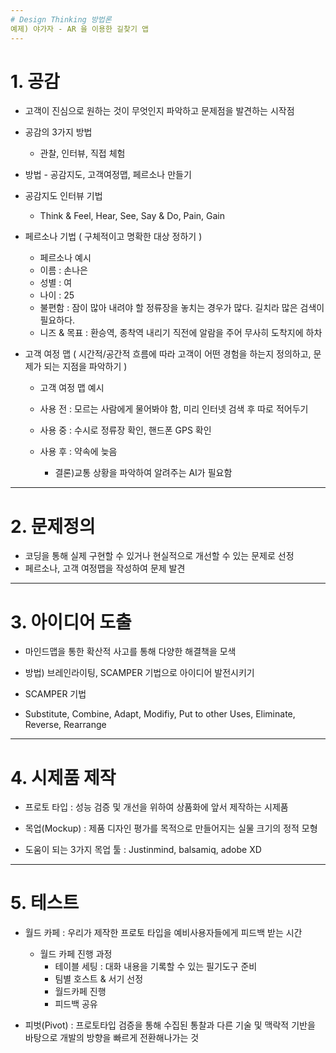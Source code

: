 ```yaml
---
# Design Thinking 방법론
예제) 야가자 - AR 을 이용한 길찾기 앱
---
```

# 1. 공감
* 고객이 진심으로 원하는 것이 무엇인지 파악하고 문제점을 발견하는 시작점
* 공감의 3가지 방법
  - 관찰, 인터뷰, 직접 체험
* 방법 - 공감지도, 고객여정맵, 페르소나 만들기


* 공감지도 인터뷰 기법
  - Think & Feel, Hear, See, Say & Do, Pain, Gain


* 페르소나 기법 ( 구체적이고 명확한 대상 정하기 )
  - 페르소나 예시
  - 이름 : 손나은
  - 성별 : 여
  - 나이 : 25
  - 불편함 : 잠이 많아 내려야 할 정류장을 놓치는 경우가 많다. 길치라 많은 검색이 필요하다.
  - 니즈 & 목표 : 환승역, 종착역 내리기 직전에 알람을 주어 무사히 도착지에 하차


* 고객 여정 맵 ( 시간적/공간적 흐름에 따라 고객이 어떤 경험을 하는지 정의하고, 문제가 되는 지점을 파악하기 )
  - 고객 여정 맵 예시
  - 사용 전 : 모르는 사람에게 물어봐야 함, 미리 인터넷 검색 후 따로 적어두기
  - 사용 중 : 수시로 정류장 확인, 핸드폰 GPS 확인
  - 사용 후 : 약속에 늦음
  
     - 결론)교통 상황을 파악하여 알려주는 AI가 필요함
---
# 2. 문제정의
* 코딩을 통해 실제 구현할 수 있거나 현실적으로 개선할 수 있는 문제로 선정
* 페르소나, 고객 여정맵을 작성하여 문제 발견
---
# 3. 아이디어 도출
* 마인드맵을 통한 확산적 사고를 통해 다양한 해결책을 모색
* 방법) 브레인라이팅, SCAMPER 기법으로 아이디어 발전시키기


* SCAMPER 기법
* Substitute, Combine, Adapt, Modifiy, Put to other Uses, Eliminate, Reverse, Rearrange
---
# 4. 시제품 제작
* 프로토 타입 : 성능 검증 및 개선을 위하여 상품화에 앞서 제작하는 시제품


* 목업(Mockup) : 제품 디자인 평가를 목적으로 만들어지는 실물 크기의 정적 모형
* 도움이 되는 3가지 목업 툴 : Justinmind, balsamiq, adobe XD
---
# 5. 테스트
* 월드 카페  : 우리가 제작한 프로토 타입을 예비사용자들에게 피드백 받는 시간
  - 월드 카페 진행 과정
    + 테이블 세팅 : 대화 내용을 기록할 수 있는 필기도구 준비
    + 팀별 호스트 & 서기 선정
    + 월드카페 진행
    + 피드백 공유


* 피벗(Pivot) : 프로토타입 검증을 통해 수집된 통찰과 다른 기술 및 맥락적 기반을 바탕으로 개발의 방향을 빠르게 전환해나가는 것
    
   

